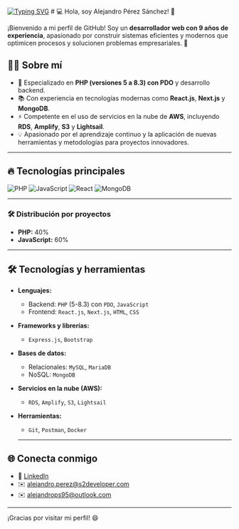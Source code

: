  [![Typing SVG](https://readme-typing-svg.demolab.com?font=Fira+Code&size=24&pause=1000&color=4CAF50&width=435&lines=Desarrollador+Web+con+9+a%C3%B1os+de+experiencia;Especializado+en+PHP+%26+JavaScript;Siempre+aprendiendo+nuevas+tecnolog%C3%ADas)](https://git.io/typing-svg)  # 💻 Hola, soy Alejandro Pérez Sánchez! 👋 
 
¡Bienvenido a mi perfil de GitHub! Soy un **desarrollador web con 9 años de experiencia**, apasionado por construir sistemas eficientes y modernos que optimicen procesos y solucionen problemas empresariales. 🚀  
 
## 👨‍💻 Sobre mí  
- 🌟 Especializado en **PHP (versiones 5 a 8.3) con PDO** y desarrollo backend.  
- 📚 Con experiencia en tecnologías modernas como **React.js**, **Next.js** y **MongoDB**.  
- ⚡ Competente en el uso de servicios en la nube de **AWS**, incluyendo **RDS**, **Amplify**, **S3** y **Lightsail**.  
- 💡 Apasionado por el aprendizaje continuo y la aplicación de nuevas herramientas y metodologías para proyectos innovadores. 
---

## 🔥 Tecnologías principales  
![PHP](https://img.shields.io/badge/-PHP-787CB5?style=flat-square&logo=php&logoColor=white)
![JavaScript](https://img.shields.io/badge/-JavaScript-F7DF1E?style=flat-square&logo=javascript&logoColor=black)
![React](https://img.shields.io/badge/-React-61DAFB?style=flat-square&logo=react&logoColor=black)
![MongoDB](https://img.shields.io/badge/-MongoDB-47A248?style=flat-square&logo=mongodb&logoColor=white)

---
### 🛠️ Distribución por proyectos  
- **PHP:** 40%  
- **JavaScript:** 60%  

---

## 🛠️ Tecnologías y herramientas  
- **Lenguajes:**  
  - Backend: `PHP` (5-8.3) con `PDO`, `JavaScript`  
  - Frontend: `React.js`, `Next.js`, `HTML`, `CSS`  
- **Frameworks y librerías:**  
  - `Express.js`, `Bootstrap`  
- **Bases de datos:**  
  - Relacionales: `MySQL`, `MariaDB`  
  - NoSQL: `MongoDB`  
- **Servicios en la nube (AWS):**  
  - `RDS`, `Amplify`, `S3`, `Lightsail`  
- **Herramientas:**  
  - `Git`, `Postman`, `Docker`
  
  ---

## 🌐 Conecta conmigo  
- 💼 [LinkedIn](https://www.linkedin.com/in/alejandro-p%C3%A8rez-s%C3%A0nchez-7a2a4081/)  
- ✉️ alejandro.perez@s2developer.com
- ✉️ alejandrops95@outlook.com

---

¡Gracias por visitar mi perfil! 😄  

